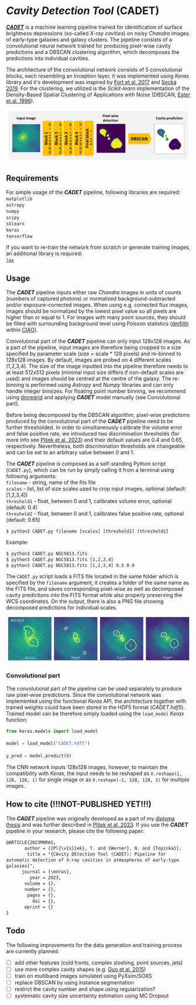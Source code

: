 # *Cavity Detection Tool* (CADET)

[***CADET***](https://tomasplsek.github.io/CADET/) is a machine learning pipeline trained for identification of surface brightness depressions (so-called *X-ray cavities*) on noisy *Chandra* images of early-type galaxies and galaxy clusters. The pipeline consists of a convolutional neural network trained for producing pixel-wise cavity predictions and a DBSCAN clustering algorithm, which decomposes the predictions into individual cavities.

<!-- The pipeline was developed in order to improve the automation and accuracy of X-ray cavity detection and size-estimation.  -->
The architecture of the convolutional network consists of 5 convolutional blocks, each resembling an Inception layer, it was implemented using *Keras* library and it's development was inspired by [Fort et al. 2017](https://ui.adsabs.harvard.edu/abs/2017arXiv171200523F/abstract) and [Secká 2019](https://is.muni.cz/th/rnxoz/?lang=en;fakulta=1411). For the clustering, we utilized is the *Scikit-learn* implementation of the Density-Based Spatial Clustering of Applications with Noise (DBSCAN, [Ester et al. 1996](https://citeseerx.ist.psu.edu/viewdoc/summary?doi=10.1.1.121.9220)).

![Architecture](figures/architecture.png)

## Requirements

For simple usage of the ***CADET***  pipeline, following libraries are required:\
`matplotlib`\
`astropy`\
`numpy`\
`scipy`\
`sklearn`\
`keras`\
`tensorflow`

If you want to re-train the network from scratch or generate training images, an additional library is required:\
[`jax`](https://github.com/google/jax)

## Usage

The ***CADET*** pipeline inputs either raw *Chandra* images in units of counts (numbers of captured photons) or normalized background-subtracted and/or exposure-corrected images. When using e.g. corrected flux images, images should be normalized by the lowest pixel value so all pixels are higher than or equal to 1. For images with many point sources, they should be filled with surrounding background level using Poisson statistics ([dmfilth](https://cxc.cfa.harvard.edu/ciao/ahelp/dmfilth.html) within [CIAO](https://cxc.harvard.edu/ciao/)).

Convolutional part of the ***CADET*** pipeline can only input 128x128 images. As a part of the pipeline, input images are therefore being cropped to a size specified by parameter scale (size = scale * 128 pixels) and re-binned to 128x128 images. By default, images are probed on 4 different scales (1,2,3,4). The size of the image inputted into the pipeline therefore needs to at least 512x512 pixels (minimal input size differs if non-default scales are used) and images should be centred at the centre of the galaxy. The re-binning is performed using *Astropy* and *Numpy* libraries and can only handle integer binsizes. For floating point number binning, we recommend using [dmregrid](https://cxc.cfa.harvard.edu/ciao/ahelp/dmregrid.html) and applying ***CADET*** model manually (see Convolutional part).

Before being decomposed by the DBSCAN algorithm, pixel-wise predictions produced by the convolutional part of the ***CADET*** pipeline need to be further thresholded. In order to simultaneously calibrate the volume error and false positive rate, we introduced two discrimination thresholds (for more info see [Plšek et al. 2023]()) and their default values are 0.4 and 0.65, respectively. Nevertheless, both discrimination thresholds are changeable and can be set to an arbitrary value between 0 and 1.

The ***CADET*** pipeline is composed as a self-standing Python script (`CADET.py`), which can be run by simply calling it from a terminal using following arguments:\
`filename` - string, name of the fits file\
`scales` - list, list of size scales used to crop input images, optional (default: [1,2,3,4])\
`threshold1` - float, between 0 and 1, calibrates volume error, optional (default: 0.4)\
`threshold2` - float, between 0 and 1, calibrates false positive rate, optional (default: 0.65)

```console
$ python3 CADET.py filename [scales] [threshold1] [threshold2]
```

Example:

```console
$ python3 CADET.py NGC5813.fits
$ python3 CADET.py NGC5813.fits [1,2,3,4]
$ python3 CADET.py NGC5813.fits [1,2,3,4] 0.5 0.9
```

The `CADET.py` script loads a FITS file located in the same folder which is specified by the `filename` argument, it creates a folder of the same name as the FITS file, and saves corresponding pixel-wise as well as decomposed cavity predictions into the FITS  format while also properly preserving the WCS coordinates. On the output, there is also a PNG file showing decomposed predictions for individual scales.

<!-- The volumes of X-ray cavities are calculated under the assumption of symmetry along the direction from the galactic centre into the centre of the cavity (calculated as *center of mass*). The cavity depth in each point on that line is assumed to be equal to its width (perpendicular to that line). Thereby produced 3D cavity models can be alternatively viewed or stored in the `.npy` format for further use (e.g. cavity energy calculation) -->

![](figures/NGC5813.png)

### Convolutional part

<!-- [![Colab](https://colab.research.google.com/assets/colab-badge.svg)](https://colab.research.google.com/github/tomasplsek/CADET/blob/main/CADET_example_colab.ipynb) -->

The convolutional part of the pipeline can be used separately to produce raw pixel-wise predictions. Since the convolutional network was implemented using the functional *Keras* API, the architecture together with trained weights could have been stored in the HDF5 format (*CADET.hdf5*). Trained model can be therefore simply loaded using the `load_model` *Keras* function:

```python
from keras.models import load_model

model = load_model("CADET.hdf5")

y_pred = model.predict(X)
```

The CNN network inputs 128x128 images, however, to maintain the compatibility with *Keras*, the input needs to be reshaped as `X.reshape(1, 128, 128, 1)` for single image or as `X.reshape(-1, 128, 128, 1)` for multiple images.

<!-- Thus produced pixel-wise prediction needs to be further thresholded and decomposed into individual cavities using a DBSCAN clustering algorithm:

```python
import numpy as np
from sklearn.cluster import DBSCAN

y_pred = np.where(y_pred > threshold, 1, 0)

x, y = y_pred.nonzero()
data = np.array([x,y]).reshape(2, -1)

clusters = DBSCAN(eps=1.5, min_samples=3).fit(data.T).labels_
``` -->

<!-- ### Cavity significance estimation

The significance of detected cavities can be estimated using azimuthal and radial count statistics. This can be done by running the `cavity_significance.py` python script ([CIAO](https://cxc.harvard.edu/ciao/) library required). The script takes the following arguments:\
`galaxy` - string, name of the source (fits file)\
`scale` - int, scale of the image {1,2,3,4}\
`cavities` - list, list of cavities to be analyzed\
`beta_model` - string, beta model to be fitted to radial profile {single, double}, optional (default: single)

Usage: 
```console
$ python3 cavity_significance.py galaxy scale cavities (beta_model)
```
Example: 
```console
$ python3 cavity_significance.py NGC4649 1 [1,2]
$ python3 cavity_significance.py NGC4649 1 [1,2] single
$ python3 cavity_significance.py NGC5813 2 [3,5] double
```

#### Exemplary output for galaxy NGC4649

![](figures/significance.png)

<!-- ## Example

Here we present an example of the pipeline being used on real *Chandra* images of giant elliptical galaxies. -->

<!-- [![Colab](https://colab.research.google.com/assets/colab-badge.svg)](https://colab.research.google.com/github/tomasplsek/CADET/blob/main/CADET_example_colab.ipynb) -->

<!-- ![](figures/CADET_size.png) -->

## How to cite (!!!NOT-PUBLISHED YET!!!)

The ***CADET*** pipeline was originally developed as a part of my [diploma thesis](https://is.muni.cz/th/x68od/?lang=en) and was further described in [Plšek et al. 2023](https://ui.adsabs.harvard.edu/abs/2022MNRAS.517.3682P/abstract). If you use the ***CADET***  pipeline in your research, please cite the following paper:

```
@ARTICLE{2023MNRAS,
       author = {{Pl{\v{s}}ek}, T. and {Werner}, N. and {Topinka}},
        title = "{CAvity DEtection Tool (CADET): Pipeline for automatic detection of X-ray cavities in atmospheres of early-type galaxies}",
      journal = {\mnras},
         year = 2023,
       volume = {},
       number = {},
        pages = {},
          doi = {},
       eprint = {}
}
```

## Todo

The following improvements for the data generation and training process are currently planned:

- [ ] add other features (cold fronts, complex sloshing, point sources, jets)
- [ ] use more complex cavity shapes (e.g. [Guo et al. 2015](https://arxiv.org/abs/1408.5018))
- [ ] train on multiband images simulated using PyXsim/SOXS
- [ ] replace DBSCAN by using instance segmentation 
- [ ] restrict the cavity number and shape using regularization?
- [ ] systematic cavity size uncertainty estimation using MC Dropout
